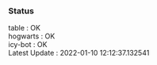 ### Status


table : OK  
hogwarts : OK  
icy-bot : OK  
Latest Update : 2022-01-10 12:12:37.132541
